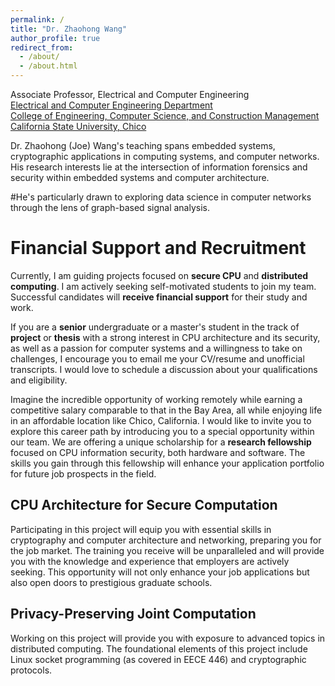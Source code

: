 ```yaml
---
permalink: /
title: "Dr. Zhaohong Wang"
author_profile: true
redirect_from: 
  - /about/
  - /about.html
---
```

Associate Professor, Electrical and Computer Engineering  
[Electrical and Computer Engineering Department](https://www.csuchico.edu/academics/college/engineering/departments/electrical-computer-engineering/)  
[College of Engineering, Computer Science, and Construction Management](https://www.csuchico.edu/academics/college/engineering/index.shtml)  
[California State University, Chico](https://www.csuchico.edu)

Dr. Zhaohong (Joe) Wang's teaching spans embedded systems, cryptographic applications in computing systems, and computer networks.  His research interests lie at the intersection of information forensics and security within embedded systems and computer architecture.  

#He's particularly drawn to exploring data science in computer networks through the lens of graph-based signal analysis.  

Financial Support and Recruitment
======
Currently, I am guiding projects focused on **secure CPU** and **distributed computing**. I am actively seeking self-motivated students to join my team. Successful candidates will **receive financial support** for their study and work.

If you are a **senior** undergraduate or a master's student in the track of **project** or **thesis** with a strong interest in CPU architecture and its security, as well as a passion for computer systems and a willingness to take on challenges, I encourage you to email me your CV/resume and unofficial transcripts. I would love to schedule a discussion about your qualifications and eligibility.

Imagine the incredible opportunity of working remotely while earning a competitive salary comparable to that in the Bay Area, all while enjoying life in an affordable location like Chico, California. I would like to invite you to explore this career path by introducing you to a special opportunity within our team. We are offering a unique scholarship for a **research fellowship** focused on CPU information security, both hardware and software. The skills you gain through this fellowship will enhance your application portfolio for future job prospects in the field.

CPU Architecture for Secure Computation
------
Participating in this project will equip you with essential skills in cryptography and computer architecture and networking, preparing you for the job market. The training you receive will be unparalleled and will provide you with the knowledge and experience that employers are actively seeking. This opportunity will not only enhance your job applications but also open doors to prestigious graduate schools.

Privacy-Preserving Joint Computation
------
Working on this project will provide you with exposure to advanced topics in distributed computing. The foundational elements of this project include Linux socket programming (as covered in EECE 446) and cryptographic protocols.

